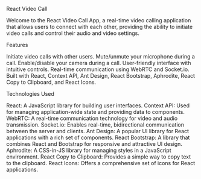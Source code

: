 React Video Call

Welcome to the React Video Call App, a real-time video calling application that allows users to connect with each other, providing the ability to initiate video calls and control their audio and video settings.


Features

Initiate video calls with other users.
Mute/unmute your microphone during a call.
Enable/disable your camera during a call.
User-friendly interface with intuitive controls.
Real-time communication using WebRTC and Socket.io.
Built with React, Context API, Ant Design, React Bootstrap, Aphrodite, React Copy to Clipboard, and React Icons.


Technologies Used

React: A JavaScript library for building user interfaces.
Context API: Used for managing application-wide state and providing data to components.
WebRTC: A real-time communication technology for video and audio transmission.
Socket.io: Enables real-time, bidirectional communication between the server and clients.
Ant Design: A popular UI library for React applications with a rich set of components.
React Bootstrap: A library that combines React and Bootstrap for responsive and attractive UI design.
Aphrodite: A CSS-in-JS library for managing styles in a JavaScript environment.
React Copy to Clipboard: Provides a simple way to copy text to the clipboard.
React Icons: Offers a comprehensive set of icons for React applications.
